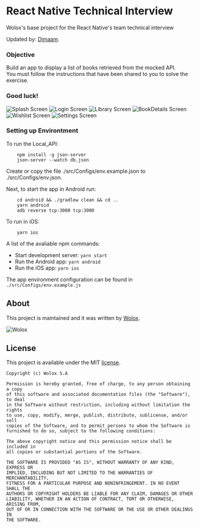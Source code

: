 # React Native Technical Interview

Wolox's base project for the React Native's team technical interview

Updated by: [Djmaam](https://marcosarrieta.dev).

### Objective

Build an app to display a list of books retrieved from the mocked API.  
You must follow the instructions that have been shared to you to solve the exercise.

### Good luck!

![Splash Screen](./src/Assets/WBooks/Splash.jpg)
![Login Screen](./src/Assets/WBooks/Login.jpg)
![Library Screen](./src/Assets/WBooks/Library.jpg)
![BookDetails Screen](./src/Assets/WBooks/Book-Details.jpg)
![Wishlist Screen](./src/Assets/WBooks/Wishlist.jpg)
![Settings Screen](./src/Assets/WBooks/Settings.jpg)

### Setting up Environtment

To run the Local_API:

```shell
    npm install -g json-server
    json-server --watch db.json
```

Create or copy the file ./src/Configs/env.example.json to ./src/Configs/env.json.

Next, to start the app in Android run:

```shell
    cd android && ./gradlew clean && cd ..
    yarn android
    adb reverse tcp:3000 tcp:3000
```

To run in iOS:

```shell
    yarn ios
```

A list of the avaliable npm commands:

- Start development server: `yarn start`
- Run the Android app: `yarn android`
- Run the iOS app: `yarn ios`

The app environment configuration can be found in `./src/Configs/env.example.js`

## <a name="topic-about"></a> About

This project is maintained and it was written by [Wolox](http://www.wolox.com.ar).

![Wolox](https://raw.githubusercontent.com/Wolox/press-kit/master/logos/logo_banner.png)

## <a name="topic-license"></a> License

This project is available under the MIT [license](https://raw.githubusercontent.com/Wolox/wolmo-core-android/master/LICENSE.md).

    Copyright (c) Wolox S.A

    Permission is hereby granted, free of charge, to any person obtaining a copy
    of this software and associated documentation files (the "Software"), to deal
    in the Software without restriction, including without limitation the rights
    to use, copy, modify, merge, publish, distribute, sublicense, and/or sell
    copies of the Software, and to permit persons to whom the Software is
    furnished to do so, subject to the following conditions:

    The above copyright notice and this permission notice shall be included in
    all copies or substantial portions of the Software.

    THE SOFTWARE IS PROVIDED "AS IS", WITHOUT WARRANTY OF ANY KIND, EXPRESS OR
    IMPLIED, INCLUDING BUT NOT LIMITED TO THE WARRANTIES OF MERCHANTABILITY,
    FITNESS FOR A PARTICULAR PURPOSE AND NONINFRINGEMENT. IN NO EVENT SHALL THE
    AUTHORS OR COPYRIGHT HOLDERS BE LIABLE FOR ANY CLAIM, DAMAGES OR OTHER
    LIABILITY, WHETHER IN AN ACTION OF CONTRACT, TORT OR OTHERWISE, ARISING FROM,
    OUT OF OR IN CONNECTION WITH THE SOFTWARE OR THE USE OR OTHER DEALINGS IN
    THE SOFTWARE.
